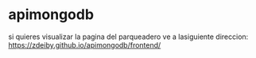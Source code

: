 # apimongodb

si quieres visualizar la pagina del parqueadero ve a lasiguiente direccion: https://zdeiby.github.io/apimongodb/frontend/  
